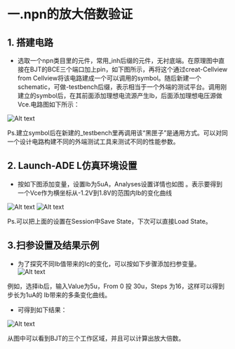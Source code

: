 # 一.npn的放大倍数验证
## 1. 搭建电路
*   选取一个npn类目里的元件，常用_inh后缀的元件，无衬底端。在原理图中直接在BJT的BCE三个端口加上pin，如下图所示，再将这个通过creat-Cellview from Cellview将该电路建成一个可以调用的symbol。随后新建一个schematic，可做-testbench后缀，表示相当于一个外端的测试平台。调用刚建立的symbol后，在其前面添加理想电流源产生Ib，后面添加理想电压源做Vce.电路图如下所示：

![Alt text](https://github.com/eehyli/pictures/blob/master/symbol-testbench.png)

Ps.建立symbol后在新建的_testbench里再调用该“黑匣子”是通用方式。可以对同一个设计电路构建不同的外端测试工具来测试不同的性能参数。

## 2. Launch-ADE L仿真环境设置
*   按如下图添加变量，设置Ib为5uA，Analyses设置详情也如图 。表示要得到一个Vce作为横坐标从-1.2V到1.8V的范围内Ib的变化曲线

![Alt text](https://github.com/eehyli/pictures/blob/master/ADE%20L%E8%AE%BE%E7%BD%AE%E7%95%8C%E9%9D%A2.jpg)
![Alt text](https://github.com/eehyli/pictures/blob/master/Analyses%E8%AE%BE%E7%BD%AE%E7%95%8C%E9%9D%A2.jpg)

Ps.可以把上面的设置在Session中Save State，下次可以直接Load State。

## 3.扫参设置及结果示例
* 为了探究不同Ib值带来的Ic的变化，可以按如下步骤添加扫参变量。
![Alt text](https://github.com/eehyli/pictures/blob/master/%E6%89%AB%E5%8F%82%E8%AE%BE%E7%BD%AE%E7%95%8C%E9%9D%A2.jpg)

例如，选择ib后，输入Value为5u，From 0 投 30u，Steps 为16，这样可以得到步长为1uA的 Ib带来的多条变化曲线。

* 可得到如下结果：

![Alt text](https://github.com/eehyli/pictures/blob/master/%E7%BB%93%E6%9E%9C%E5%AE%9E%E4%BE%8B.jpg)

  从图中可以看到BJT的三个工作区域，并且可以计算出放大倍数。
